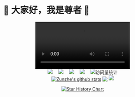 # 🙋 大家好，我是尊者 🙏

<div align="center">
  <video src="https://github.com/linluhe/linluhe/assets/163412740/01b95356-50e9-4cee-b9b0-8901d0e3c541"></video>
  <div>
    <a href="https://github.com/new-soul-house"><img src="https://img.shields.io/badge/NewSoul-新心靈舍-blue" /></a>&emsp;
    <a href="https://linluhe.github.io/qrcode.html"><img src="https://img.shields.io/badge/WeChat-微信-07c160" /></a>&emsp;
    <a href="https://linluhe.github.io/group_qrcode.html"><img src="https://img.shields.io/badge/WeChat-微信群-07c160" /></a>&emsp;
    <a href="https://space.bilibili.com/4557530/"><img src="https://img.shields.io/badge/Bilibili-B站-ff69b4" /></a>&emsp;
    <!-- visitor statistics logo 访问量统计徽标 -->
    <img src="https://komarev.com/ghpvc/?username=linluhe&label=Views&color=0e75b6&style=flat" alt="访问量统计" />
  </div>
  <a href="https://github.com/linluhe"><img align="center" src="https://github-readme-stats.vercel.app/api?username=linluhe&show_icons=true&include_all_commits=true&theme=buefy&hide_border=true" alt="Zunzhe's github stats" /></a>
  <a href="https://github.com/linluhe"><img align="center" src="https://github-readme-stats.vercel.app/api/top-langs/?username=linluhe&layout=compact&theme=buefy&hide_border=true" /></a>
  <picture>
    <source media="(prefers-color-scheme: dark)" srcset="https://github-readme-activity-graph.vercel.app/graph?username=linluhe&theme=xcode&bg_color=FF000000&hide_border=true" />
    <source media="(prefers-color-scheme: light)" srcset="https://github-readme-activity-graph.vercel.app/graph?username=linluhe&theme=xcode&bg_color=FF000000&color=000000&hide_border=true" />
    <img src="https://github-readme-activity-graph.vercel.app/graph?username=linluhe&theme=xcode&bg_color=FF000000&hide_border=true" />
  </picture>

  [![Star History Chart](https://api.star-history.com/svg?repos=linluhe/linluhe&type=Date)](https://star-history.com/#linluhe/linluhe&Date)
</div>

